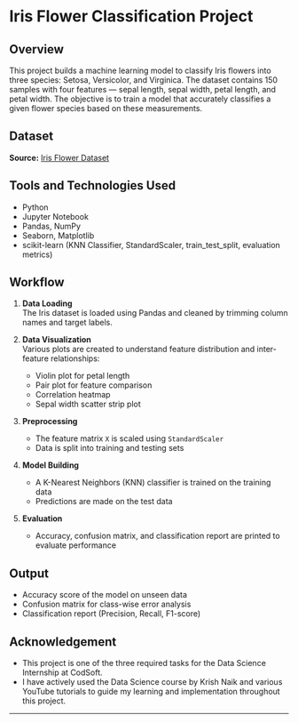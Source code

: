 # Iris Flower Classification Project

## Overview

This project builds a machine learning model to classify Iris flowers into three species: Setosa, Versicolor, and Virginica. The dataset contains 150 samples with four features — sepal length, sepal width, petal length, and petal width. The objective is to train a model that accurately classifies a given flower species based on these measurements.

## Dataset

**Source:** [ Iris Flower Dataset ](https://www.kaggle.com/datasets/arshid/iris-flower-dataset)

## Tools and Technologies Used

- Python
- Jupyter Notebook
- Pandas, NumPy
- Seaborn, Matplotlib
- scikit-learn (KNN Classifier, StandardScaler, train_test_split, evaluation metrics)

## Workflow

1. **Data Loading**  
   The Iris dataset is loaded using Pandas and cleaned by trimming column names and target labels.

2. **Data Visualization**  
   Various plots are created to understand feature distribution and inter-feature relationships:
   - Violin plot for petal length
   - Pair plot for feature comparison
   - Correlation heatmap
   - Sepal width scatter strip plot

3. **Preprocessing**  
   - The feature matrix `X` is scaled using `StandardScaler`
   - Data is split into training and testing sets

4. **Model Building**  
   - A K-Nearest Neighbors (KNN) classifier is trained on the training data
   - Predictions are made on the test data

5. **Evaluation**  
   - Accuracy, confusion matrix, and classification report are printed to evaluate performance

## Output

- Accuracy score of the model on unseen data
- Confusion matrix for class-wise error analysis
- Classification report (Precision, Recall, F1-score)

## Acknowledgement

- This project is one of the three required tasks for the Data Science Internship at CodSoft.  
- I have actively used the Data Science course by Krish Naik and various YouTube tutorials to guide my learning and implementation throughout this project.
---
